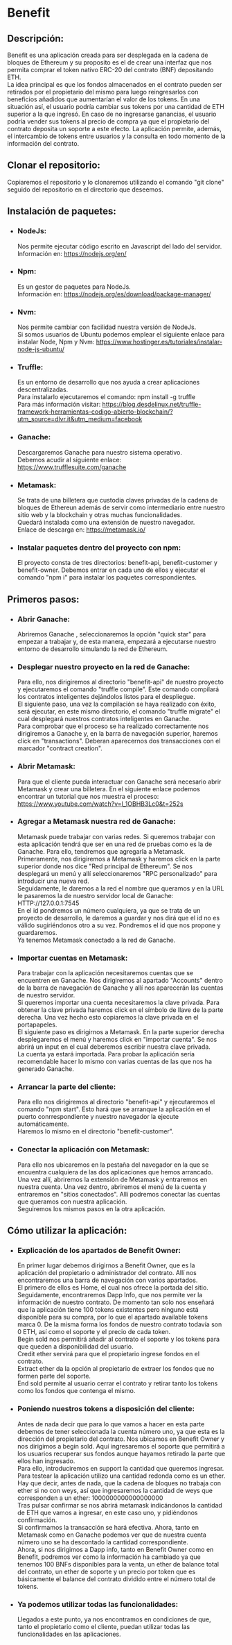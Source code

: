 # Benefit

## Descripción:

  Benefit es una aplicación creada para ser desplegada en la cadena de bloques de Ethereum y su proposito es el de crear una interfaz que nos permita comprar el token nativo ERC-20 del contrato (BNF) depositando ETH.  
  La idea principal es que los fondos almacenados en el contrato pueden ser retirados por el propietario del mismo para luego reingresarlos con beneficios añadidos que aumentarían el valor de los tokens. En una situación así, el usuario podría cambiar sus tokens por una cantidad de ETH superior a la que ingresó.
  En caso de no ingresarse ganancias, el usuario podría vender sus tokens al precio de compra ya que el propietario del contrato deposita un soporte a este efecto.
  La aplicación permite, además, el intercambio de tokens entre usuarios y la consulta en todo momento de la información del contrato.

## Clonar el repositorio:

  Copiaremos el repositorio y lo clonaremos utilizando el comando "git clone" seguido del repositorio en el directorio que deseemos.

## Instalación de paquetes:

  - ### NodeJs:  
    Nos permite ejecutar código escrito en Javascript del lado del servidor.  
    Información en: https://nodejs.org/en/
  - ### Npm: 
    Es un gestor de paquetes para NodeJs.   
    Información en: https://nodejs.org/es/download/package-manager/
  - ### Nvm:  
    Nos permite cambiar con facilidad nuestra versión de NodeJs.  
    Si somos usuarios de Ubuntu podemos emplear el siguiente enlace para instalar Node, Npm y Nvm: https://www.hostinger.es/tutoriales/instalar-node-js-ubuntu/
  - ### Truffle:  
    Es un entorno de desarrollo que nos ayuda a crear aplicaciones descentralizadas.  
    Para instalarlo ejecutaremos el comando: npm install -g truffle  
    Para más información visitar: https://blog.desdelinux.net/truffle-framework-herramientas-codigo-abierto-blockchain/?utm_source=dlvr.it&utm_medium=facebook
  - ### Ganache:  
    Descargaremos Ganache para nuestro sistema operativo.  
    Debemos acudir al siguiente enlace: https://www.trufflesuite.com/ganache
  - ### Metamask:  
    Se trata de una billetera que custodia claves privadas de la cadena de bloques de Ethereun además de servir como intermediario entre nuestro sitio web y la blockchain y otras muchas funcionalidades.  
    Quedará instalada como una extensión de nuestro navegador.  
    Enlace de descarga en: https://metamask.io/
  - ### Instalar paquetes dentro del proyecto con npm:  
    El proyecto consta de tres directorios: benefit-api, benefit-customer y benefit-owner. Debemos entrar en cada uno de ellos y ejecutar el comando "npm i" para instalar los paquetes correspondientes.

## Primeros pasos:

  - ### Abrir Ganache:   
    Abriremos Ganache , seleccionaremos la opción "quick star" para empezar a trabajar y, de esta manera, empezará a ejecutarse nuestro entorno de desarrollo simulando la red de Ethereum.
  - ### Desplegar nuestro proyecto en la red de Ganache:  
    Para ello, nos dirigiremos al directorio "benefit-api" de nuestro proyecto y ejecutaremos el comando "truffle compile". Este comando compilará los contratos inteligentes dejándolos listos para el despliegue.  
    El siguiente paso, una vez la compilación se haya realizado con éxito, será ejecutar, en este mismo directorio, el comando "truffle migrate" el cual desplegará nuestros contratos inteligentes en Ganache.  
    Para comprobar que el proceso se ha realizado correctamente nos dirigiremos a Ganache y, en la barra de navegación superior, haremos click en "transactions". Deberan aparecernos dos transacciones con el marcador "contract creation".
  - ### Abrir Metamask:  
    Para que el cliente pueda interactuar con Ganache será necesario abrir Metamask y crear una billetera. En el siguiente enlace podemos encontrar un tutorial que nos muestra el proceso: https://www.youtube.com/watch?v=l_1OBHB3Lc0&t=252s
  - ### Agregar a Metamask nuestra red de Ganache:
    Metamask puede trabajar con varias redes. Si queremos trabajar con esta aplicación tendrá que ser en una red de pruebas como es la de Ganache. Para ello, tendremos que agregarla a Metamask.  
    Primeramente, nos dirigiremos a Metamask y haremos click en la parte superior donde nos dice "Red principal de Ethereum". Se nos desplegará un menú y allí seleccionaremos "RPC personalizado" para introducir una nueva red.  
    Seguidamente, le daremos a la red el nombre que queramos y en la URL le pasaremos la de nuestro servidor local de Ganache: HTTP://127.0.0.1:7545  
    En el id pondremos un número cualquiera, ya que se trata de un proyecto de desarrollo, le daremos a guardar y nos dirá que el id no es válido sugiriéndonos otro a su vez. Pondremos el id que nos propone y guardaremos.  
    Ya tenemos Metamask conectado a la red de Ganache.
  - ### Importar cuentas en Metamask:  
    Para trabajar con la aplicación necesitaremos cuentas que se encuentren en Ganache. Nos dirigiremos al apartado "Accounts" dentro de la barra de navegación de Ganache y allí nos aparecerán las cuentas de nuestro servidor.  
    Si queremos importar una cuenta necesitaremos la clave privada. Para obtener la clave privada haremos click en el símbolo de llave de la parte derecha. Una vez hecho esto copiaremos la clave privada en el portapapeles.  
    El siguiente paso es dirigirnos a Metamask. En la parte superior derecha desplegaremos el menú y haremos click en "importar cuenta". Se nos abrirá un input en el cual deberemos escribir nuestra clave privada.  
    La cuenta ya estará importada. Para probar la aplicación sería recomendable hacer lo mismo con varias cuentas de las que nos ha generado Ganache.
  - ### Arrancar la parte del cliente:  
    Para ello nos dirigiremos al directorio "benefit-api" y ejecutaremos el comando "npm start". Esto hará que se arranque la aplicación en el puerto conrrespondiente y nuestro navegador la ejecute automáticamente.  
    Haremos lo mismo en el directorio "benefit-customer".
  - ### Conectar la aplicación con Metamask:  
    Para ello nos ubicaremos en la pestaña del navegador en la que se encuentra cualquiera de las dos aplicaciones que hemos arrancado.  
    Una vez allí, abriremos la extensión de Metamask y entraremos en nuestra cuenta. Una vez dentro, abriremos el menú de la cuenta y entraremos en "sitios conectados". Allí podremos conectar las cuentas que queramos con nuestra aplicación.  
    Seguiremos los mismos pasos en la otra aplicación.

## Cómo utilizar la aplicación:

  - ### Explicación de los apartados de Benefit Owner:
    En primer lugar debemos dirigirnos a Benefit Owner, que es la aplicación del propietario o administrador del contrato. Allí nos encontraremos una barra de navegación con varios apartados.  
    El primero de ellos es Home, el cual nos ofrece la portada del sitio.  
    Seguidamente, encontraremos Dapp Info, que nos permite ver la información de nuestro contrato. De momento tan solo nos enseñará que la aplicación tiene 100 tokens existentes pero ninguno está disponible para su compra, por lo que el apartado available tokens marca 0. De la misma forma los fondos de nuestro contrato todavía son 0 ETH, así como el soporte y el precio de cada token.  
    Begin sold nos permitirá añadir al contrato el soporte y los tokens para que queden a disponibilidad del usuario.  
    Credit ether servirá para que el propietario ingrese fondos en el contrato.  
    Extract ether da la opción al propietario de extraer los fondos que no formen parte del soporte.  
    End sold permite al usuario cerrar el contrato y retirar tanto los tokens como los fondos que contenga el mismo.

  - ### Poniendo nuestros tokens a disposición del cliente:
  
    Antes de nada decir que para lo que vamos a hacer en esta parte debemos de tener seleccionada la cuenta número uno, ya que esta es la dirección del propietario del contrato.
    Nos ubicamos en Benefit Owner y nos dirigimos a begin sold. Aquí ingresaremos el soporte que permitirá a los usuarios recuperar sus fondos aunque hayamos retirado la parte que ellos han ingresado.  
    Para ello, introduciremos en support la cantidad que queremos ingresar. Para testear la aplicación utilizo una cantidad redonda como es un ether.
    Hay que decir, antes de nada, que la cadena de bloques no trabaja con ether si no con weys, así que ingresaremos la cantidad de weys que corresponden a un ether: 1000000000000000000  
    Tras pulsar confirmar se nos abrirá metamask indicándonos la cantidad de ETH que vamos a ingresar, en este caso uno, y pidiéndonos confirmación.  
    Si confirmamos la transacción se hará efectiva. Ahora, tanto en Metamask como en Ganache podemos ver que de nuestra cuenta número uno se ha descontado la cantidad correspondiente.  
    Ahora, si nos dirigimos a Dapp info, tanto en Benefit Owner como en Benefit, podremos ver como la información ha cambiado ya que tenemos 100 BNFs disponibles para la venta, un ether de balance total del contrato, un ether de soporte y un precio por token que es básicamente el balance del contrato dividido entre el número total de tokens.

  - ### Ya podemos utilizar todas las funcionalidades:

    Llegados a este punto, ya nos encontramos en condiciones de que, tanto el propietario como el cliente, puedan utilizar todas las funcionalidades en las aplicaciones.